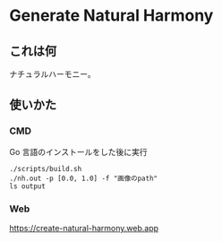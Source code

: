 # Generate Natural Harmony

## これは何

ナチュラルハーモニー。

## 使いかた

### CMD

Go 言語のインストールをした後に実行

```
./scripts/build.sh
./nh.out -p [0.0, 1.0] -f "画像のpath"
ls output
```

### Web
https://create-natural-harmony.web.app


